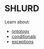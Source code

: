 # SHLURD

Learn about:

* [ontology](ontology.md)
* [conditionals](conditionals.md)
* [exceptions](exceptionCodes.md)
